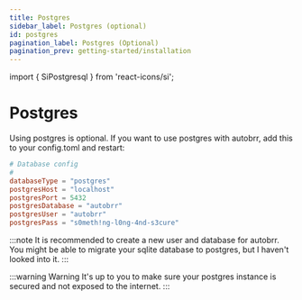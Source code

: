 ```yaml
---
title: Postgres
sidebar_label: Postgres (optional)
id: postgres
pagination_label: Postgres (Optional)
pagination_prev: getting-started/installation
---
```


import { SiPostgresql } from 'react-icons/si';

# Postgres <SiPostgresql />

Using postgres is optional. If you want to use postgres with autobrr, add this to your config.toml and restart:

```toml
# Database config
#
databaseType = "postgres"
postgresHost = "localhost"
postgresPort = 5432
postgresDatabase = "autobrr"
postgresUser = "autobrr"
postgresPass = "s0meth!ng-l0ng-4nd-s3cure"
```

:::note
It is recommended to create a new user and database for autobrr.
You might be able to migrate your sqlite database to postgres, but I haven't looked into it.
:::

:::warning Warning
It's up to you to make sure your postgres instance is secured and not exposed to the internet.
:::
